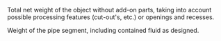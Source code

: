 Total net weight of the object without add-on parts, taking into account possible processing features (cut-out's, etc.) or openings and recesses.


<!-- comment -->


Weight of the pipe segment, including contained fluid as designed.

